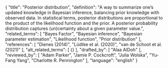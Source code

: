 {
  "title": "Posterior distribution",
  "definition": "A way to summarize one’s updated knowledge in Bayesian inference, balancing prior knowledge with observed data. In statistical terms, posterior distributions are proportional to the product of the likelihood function and the prior. A posterior probability distribution captures (un)certainty about a given parameter value.",
  "related_terms": [
    "Bayes Factor",
    "Bayesian inference",
    "Bayesian parameter estimation",
    "Likelihood function",
    "Prior distribution"
  ],
  "references": [
    "Dienes (2014)",
    "Lüdtke et al. (2020)",
    "van de Schoot et al. (2021)"
  ],
  "alt_related_terms": [
    {}
  ],
  "drafted_by": [
    "Alaa AlDoh"
  ],
  "reviewed_by": [
    "Adam Parker",
    "Jamie P. Cockcroft",
    "Julia Wolska",
    "Yu-Fang Yang",
    "Charlotte R. Pennington"
  ],
  "language": "english"
}
